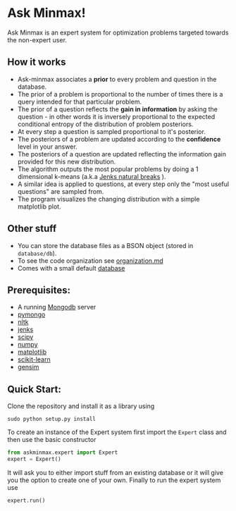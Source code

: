 # Ask Minmax!

Ask Minmax is an expert system for optimization problems targeted towards the non-expert user.


## How it works
 * Ask-minmax associates a **prior** to every problem and question in the database. 
 * The prior of a problem is proportional to the number of times there is a query intended for that particular
  problem. 
 * The prior of a question reflects the **gain in information** by asking the question  - in other words
 it is inversely proportional to the expected conditional entropy of the distribution of problem posteriors.
 * At every step a question is sampled proportional to it's posterior.
 * The posteriors of a problem are updated according to the **confidence** level in your answer.
 * The posteriors of a question are updated reflecting the information gain provided for this new distribution.
 * The algorithm outputs the most popular problems by doing a 1 dimensional k-means (a.k.a
[Jenks natural breaks](https://en.wikipedia.org/wiki/Jenks_natural_breaks_optimization) ).
 * A similar idea is applied to questions, at every step only the "most useful questions" are sampled from. 
 * The program visualizes the changing distribution with a simple matplotlib plot.
 
## Other stuff
 
 * You can store the database files as a BSON object (stored in `database/db`).
 * To see the code organization see [organization.md](src/askminmax/organization.md)
 * Comes with a small default [database](database/db)
 
## Prerequisites: 
 - A running [Mongodb](https://www.mongodb.org/) server 
 - [pymongo](https://pypi.python.org/pypi/pymongo/)
 - [nltk](http://www.nltk.org/)
 - [jenks](https://github.com/perrygeo/jenks)
 - [scipy](http://www.scipy.org/)
 - [numpy](http://www.scipy.org/)
 - [matplotlib](http://matplotlib.org/)
 - [scikit-learn](https://pypi.python.org/pypi/scikit-learn/0.16.1)
 - [gensim](https://pypi.python.org/pypi/gensim)

## Quick Start:

Clone the repository and install it as a library using 

```shell
sudo python setup.py install
```

To create an instance of the Expert system first import the `Expert` class and
then use the basic constructor

```python
from askminmax.expert import Expert
expert = Expert()
```

It will ask you to either import stuff from an existing database or it will give 
you the option to create one of your own. Finally to run the expert system use

```python
expert.run()
```
